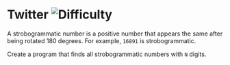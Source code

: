 # Twitter ![Difficulty](https://img.shields.io/badge/-EASY-green)
	
A strobogrammatic number is a positive number that appears the same after being rotated 180 degrees. For example, `16891` is strobogrammatic.
	
Create a program that finds all strobogrammatic numbers with `N` digits.
	
